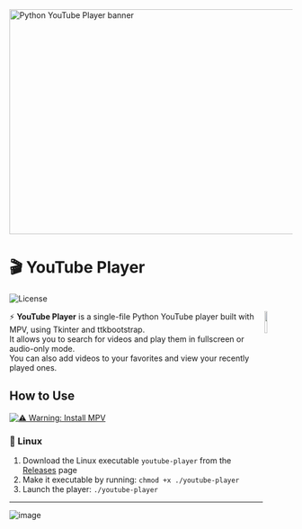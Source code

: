 <img width="1920" height="400" alt="Python YouTube Player banner" src="https://github.com/user-attachments/assets/220a6f12-f6b2-4e36-b9ed-bfe80a05b446" />


# 🎬️ YouTube Player
![License](https://img.shields.io/badge/license-GNU%20General%20Public%20License%20v3-blue.svg) 

<img src='https://github.com/user-attachments/assets/0888ca60-bb62-4bfe-800d-f30e6cc25b7f' align='right' width='10%'>

⚡ **YouTube Player** is a single-file Python YouTube player built with MPV, using Tkinter and ttkbootstrap.  
It allows you to search for videos and play them in fullscreen or audio-only mode.  
You can also add videos to your favorites and view your recently played ones.

## How to Use
[![⚠️ Warning: Install MPV](https://img.shields.io/badge/%E2%9A%A0%EF%B8%8F-Warning%3A%20Install%20MPV-yellow?style=for-the-badge)](https://mpv.io/installation/)


### 🐧 Linux
1. Download the Linux executable `youtube-player` from the [Releases](https://github.com/jonasvanleeuwen19/youtube-player/releases) page  
2. Make it executable by running:  ```chmod +x ./youtube-player```
3. Launch the player: ```./youtube-player```

<hr>

![image](https://github.com/user-attachments/assets/80eb240d-681c-4ce5-8cbd-becf4f45c027)
